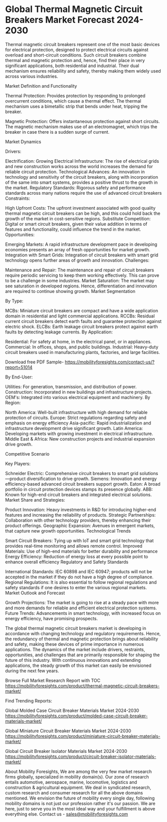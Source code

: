 # Global Thermal Magnetic Circuit Breakers Market Forecast 2024-2030 #
Thermal magnetic circuit breakers represent one of the most basic devices for electrical protection, designed to protect electrical circuits against overload and short-circuit conditions. Such circuit breakers combine thermal and magnetic protection and, hence, find their place in very significant applications, both residential and industrial. Their dual mechanism ensures reliability and safety, thereby making them widely used across various industries.

Market Definition and Functionality

Thermal Protection: Provides protection by responding to prolonged overcurrent conditions, which cause a thermal effect. The thermal mechanism uses a bimetallic strip that bends under heat, tripping the breaker.

Magnetic Protection: Offers instantaneous protection against short circuits. The magnetic mechanism makes use of an electromagnet, which trips the breaker in case there is a sudden surge of current.

Market Dynamics

Drivers:

Electrification: Growing Electrical Infrastructure: The rise of electrical grids and new construction works across the world increases the demand for reliable circuit protection.
Technological Advances: An innovation in technology and sensitivity of the circuit breakers, along with incorporation of the same into smart systems, provides a positive thrust to the growth in the market.
Regulatory Standards: Rigorous safety and performance standards across many nations require the use of advanced circuit breakers
Constraints:

High Upfront Costs: The upfront investment associated with good quality thermal magnetic circuit breakers can be high, and this could hold back the growth of the market in cost-sensitive regions.
Substitute Competition: Digital or smart circuit breakers, given their value addition in terms of features and functionality, could influence the trend in the market.
Opportunities:

Emerging Markets: A rapid infrastructure development pace in developing economies presents an array of fresh opportunities for market growth.
Integration with Smart Grids: Integration of circuit breakers with smart grid technology opens further areas of growth and innovation.
Challenges:

Maintenance and Repair: The maintenance and repair of circuit breakers require periodic servicing to keep them working effectively. This can prove to be a challenge in some industries.
Market Saturation: The market may see saturation in developed regions. Hence, differentiation and innovation are required to continue showing growth. Market Segmentation

By Type:

MCBs: Miniature circuit breakers are compact and have a wide application domain in residential and light commercial applications. RCCBs: Residual current circuit breakers detect earth faults and guarantee protection against electric shock. ELCBs: Earth leakage circuit breakers protect against earth faults by detecting leakage currents. By Application:

Residential: For safety at home, in the electrical panel, or in appliances.
Commercial: In offices, shops, and public buildings.
Industrial: Heavy-duty circuit breakers used in manufacturing plants, factories, and large facilities.


Download free PDF Sample- https://mobilityforesights.com/contact-us/?report=51014


By End-User:

Utilities: For generation, transmission, and distribution of power.
Construction: Incorporated in new buildings and infrastructure projects.
OEM's: Integrated into various electrical equipment and machinery.
By Region:

North America: Well-built infrastructure with high demand for reliable protection of circuits.
Europe: Strict regulations regarding safety and emphasis on energy efficiency
Asia-pacific: Rapid industrialization and infrastructure development drive significant growth.
Latin America: Developing markets with growing investment in electrical infrastructure.
Middle East & Africa: New construction projects and industrial expansion drive growth.




Competitive Scenario

Key Players:

Schneider Electric: Comprehensive circuit breakers to smart grid solutions—product diversification to drive growth.
Siemens: Innovation and energy efficiency-based advanced circuit breakers support growth.
Eaton: A broad portfolio in circuit protection devices stamps its presence globally.
ABB: Known for high-end circuit breakers and integrated electrical solutions.
Market Share and Strategies:

Product Innovation: Heavy investments in R&D for introducing higher-end features and increasing the reliability of products.
Strategic Partnerships: Collaboration with other technology providers, thereby enhancing their product offerings.
Geographic Expansion: Avenues in emergent markets, that capture new growth opportunities.
Technological Trends

Smart Circuit Breakers: Tying up with IoT and smart grid technology that provides real-time monitoring and allows remote control.
Improved Materials: Use of high-end materials for better durability and performance
Energy Efficiency: Reduction of energy loss at every possible point to enhance overall efficiency
Regulatory and Safety Standards

International Standards: IEC 60898 and IEC 60947; products will not be accepted in the market if they do not have a high degree of compliance.
Regional Regulations: It is also essential to follow regional regulations and safety standards if one desires to enter the various regional markets.
Market Outlook and Forecast

Growth Projections: The market is going to rise at a steady pace with more and more demands for reliable and efficient electrical protection systems.
Future Trends: Advancements in smart technology, with increased focus on energy efficiency, have promising prospects.

The global thermal magnetic circuit breakers market is developing in accordance with changing technology and regulatory requirements. Hence, the redundancy of thermal and magnetic protection brings about reliability and safety, making these devices of prime importance in numerous applications. The dynamics of the market include drivers, restraints, opportunities, and challenges that are primarily responsible for shaping the future of this industry. With continuous innovations and extending applications, the steady growth of this market can easily be envisioned during the next few years.


Browse Full Market Research Report with TOC https://mobilityforesights.com/product/thermal-magnetic-circuit-breakers-market/

Find Trending Reports:

Global Molded Case Circuit Breaker Materials Market 2024-2030 https://mobilityforesights.com/product/molded-case-circuit-breaker-materials-market/



Global Miniature Circuit Breaker Materials Market 2024-2030 https://mobilityforesights.com/product/miniature-circuit-breaker-materials-market/




Global Circuit Breaker Isolator Materials Market 2024-2030 https://mobilityforesights.com/product/circuit-breaker-isolator-materials-market/




About Mobility Foresights,
We are among the very few market research firms globally, specialized in mobility domain(s). Our zone of research entails automotive, aerospace, marine, locomotive, logistics and construction & agricultural equipment. We deal in syndicated research, custom research and consumer research for all the above domains mentioned.
We envision the future of mobility every single day, following mobility domains is not just our profession rather it's our passion. We are here, just to serve you in the most ideal way and your fulfillment is above everything else. Contact us -  sales@mobilityforesights.com 

